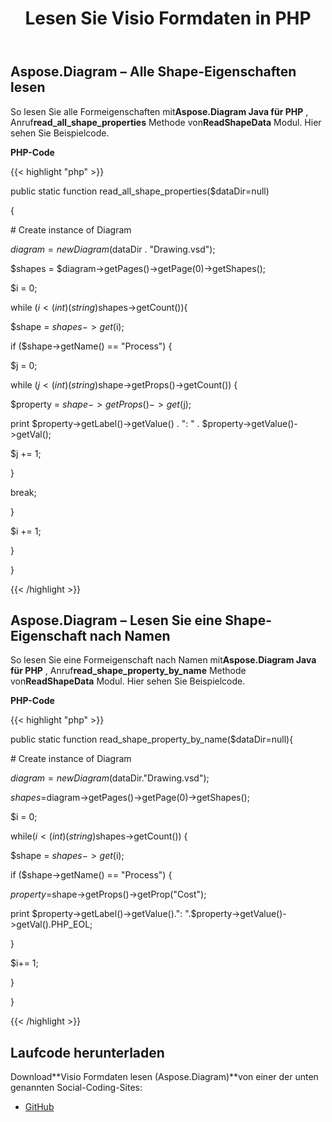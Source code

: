 ﻿---
title: Lesen Sie Visio Formdaten in PHP
type: docs
weight: 50
url: /de/java/read-visio-shape-data-in-php/
---
## **Aspose.Diagram – Alle Shape-Eigenschaften lesen**
 So lesen Sie alle Formeigenschaften mit**Aspose.Diagram Java für PHP** , Anruf**read_all_shape_properties** Methode von**ReadShapeData** Modul. Hier sehen Sie Beispielcode.

**PHP-Code**

{{< highlight "php" >}}

 public static function read_all_shape_properties($dataDir=null)

{

\# Create instance of Diagram

$diagram = new Diagram($dataDir . "Drawing.vsd");

$shapes = $diagram->getPages()->getPage(0)->getShapes();

$i = 0;

while ($i <(int)(string)$shapes->getCount()){

$shape = $shapes->get($i);

if ($shape->getName() == "Process") {

$j = 0;

while ($j<(int)(string)$shape->getProps()->getCount()) {

$property = $shape->getProps()->get($j);

print $property->getLabel()->getValue() . ": " . $property->getValue()->getVal();

$j += 1;

}

break;

}

$i += 1;

}

}

{{< /highlight >}}
## **Aspose.Diagram – Lesen Sie eine Shape-Eigenschaft nach Namen**
 So lesen Sie eine Formeigenschaft nach Namen mit**Aspose.Diagram Java für PHP** , Anruf**read_shape_property_by_name** Methode von**ReadShapeData** Modul. Hier sehen Sie Beispielcode.

**PHP-Code**

{{< highlight "php" >}}

 public static function read_shape_property_by_name($dataDir=null){

\# Create instance of Diagram

$diagram=new Diagram($dataDir."Drawing.vsd");

$shapes=$diagram->getPages()->getPage(0)->getShapes();

$i = 0;

while($i<(int)(string)$shapes->getCount()) {

$shape = $shapes->get($i);

if ($shape->getName() == "Process") {

$property=$shape->getProps()->getProp("Cost");

print $property->getLabel()->getValue().": ".$property->getValue()->getVal().PHP_EOL;

}

$i+= 1;

}

}

{{< /highlight >}}
## **Laufcode herunterladen**
 Download**Visio Formdaten lesen (Aspose.Diagram)**von einer der unten genannten Social-Coding-Sites:

- [GitHub](https://github.com/asposediagram/Aspose.Diagram-for-Java/blob/master/Plugins/Aspose_Diagram_Java_for_PHP/src/aspose/diagram/WorkingwithShapes/ReadShapeData.php)
